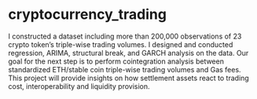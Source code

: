 # cryptocurrency_trading
I constructed a dataset including more than 200,000 observations of 23 crypto token’s triple-wise trading volumes. I designed and conducted regression, ARIMA, structural break, and GARCH analysis on the data. Our goal for the next step is to perform cointegration analysis between standardized ETH/stable coin triple-wise trading volumes and Gas fees. This project will provide insights on how settlement assets react to trading cost, interoperability and liquidity provision.

